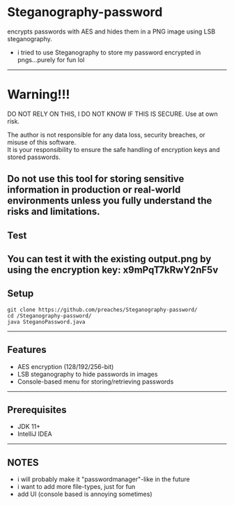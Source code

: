 ﻿# Steganography-password
 
 encrypts passwords with AES and hides them in a PNG image using LSB steganography.
- i tried to use Steganography to store my password encrypted in pngs...purely for fun lol
--- 
# Warning!!!
DO NOT RELY ON THIS, I DO NOT KNOW IF THIS IS SECURE.
Use at own risk.

The author is not responsible for any data loss, security breaches, or misuse of this software.  
It is your responsibility to ensure the safe handling of encryption keys and stored passwords.

Do not use this tool for storing sensitive information in production or real-world environments unless you fully understand the risks and limitations.
---
## Test
You can test it with the existing output.png by using the encryption key: **x9mPqT7kRwY2nF5v**
---

## Setup 
```
git clone https://github.com/preaches/Steganography-password/
cd /Steganography-password/
java SteganoPassword.java
```
---
## Features

- AES encryption (128/192/256-bit)
- LSB steganography to hide passwords in images
- Console-based menu for storing/retrieving passwords
---
## Prerequisites

- JDK 11+
- IntelliJ IDEA
---
## NOTES
- i will probably make it "passwordmanager"-like in the future
- i want to add more file-types, just for fun
- add UI (console based is annoying sometimes)
